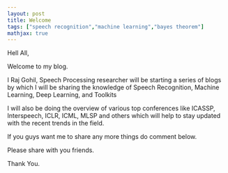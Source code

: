 ```yaml
---
layout: post
title: Welcome
tags: ["speech recognition","machine learning","bayes theorem"]
mathjax: true
---
```


Hell All,

Welcome to my blog.

I Raj Gohil, Speech Processing researcher will be starting a series of blogs by which I will be sharing the knowledge of Speech Recognition, Machine Learning, Deep Learning, and Toolkits

I will also be doing the overview of various top conferences like ICASSP, Interspeech, ICLR, ICML, MLSP and others which will help to stay updated with the recent trends in the field.

If you guys want me to share any more things do comment below.

Please share with you friends.

Thank You.
